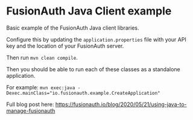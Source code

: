 # FusionAuth Java Client example

Basic example of the FusionAuth Java client libraries.

Configure this by updating the `application.properties` file with your API key and the location of your FusionAuth server. 

Then run `mvn clean compile`.

Then you should be able to run each of these classes as a standalone application.

For example: `mvn exec:java -Dexec.mainClass="io.fusionauth.example.CreateApplication"`

Full blog post here: https://fusionauth.io/blog/2020/05/21/using-java-to-manage-fusionauth

